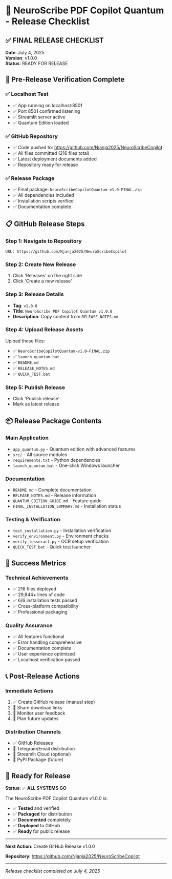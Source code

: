 # 🚀 NeuroScribe PDF Copilot Quantum - Release Checklist

## ✅ **FINAL RELEASE CHECKLIST**

**Date**: July 4, 2025  
**Version**: v1.0.0  
**Status**: READY FOR RELEASE

## 🎯 **Pre-Release Verification Complete**

### ✅ **Localhost Test**
- ✅ App running on localhost:8501
- ✅ Port 8501 confirmed listening
- ✅ Streamlit server active
- ✅ Quantum Edition loaded

### ✅ **GitHub Repository**
- ✅ Code pushed to: https://github.com/Njanja2025/NeuroScribeCopilot
- ✅ All files committed (216 files total)
- ✅ Latest deployment documents added
- ✅ Repository ready for release

### ✅ **Release Package**
- ✅ Final package: `NeuroScribeCopilotQuantum-v1.0-FINAL.zip`
- ✅ All dependencies included
- ✅ Installation scripts verified
- ✅ Documentation complete

## 📋 **GitHub Release Steps**

### **Step 1: Navigate to Repository**
```
URL: https://github.com/Njanja2025/NeuroScribeCopilot
```

### **Step 2: Create New Release**
1. Click 'Releases' on the right side
2. Click 'Create a new release'

### **Step 3: Release Details**
- **Tag**: `v1.0.0`
- **Title**: `NeuroScribe PDF Copilot Quantum v1.0.0`
- **Description**: Copy content from `RELEASE_NOTES.md`

### **Step 4: Upload Release Assets**
Upload these files:
- ✅ `NeuroScribeCopilotQuantum-v1.0-FINAL.zip`
- ✅ `launch_quantum.bat`
- ✅ `README.md`
- ✅ `RELEASE_NOTES.md`
- ✅ `QUICK_TEST.bat`

### **Step 5: Publish Release**
- Click 'Publish release'
- Mark as latest release

## 📦 **Release Package Contents**

### **Main Application**
- `app_quantum.py` - Quantum edition with advanced features
- `src/` - All source modules
- `requirements.txt` - Python dependencies
- `launch_quantum.bat` - One-click Windows launcher

### **Documentation**
- `README.md` - Complete documentation
- `RELEASE_NOTES.md` - Release information
- `QUANTUM_EDITION_GUIDE.md` - Feature guide
- `FINAL_INSTALLATION_SUMMARY.md` - Installation status

### **Testing & Verification**
- `test_installation.py` - Installation verification
- `verify_environment.py` - Environment checks
- `verify_tesseract.py` - OCR setup verification
- `QUICK_TEST.bat` - Quick test launcher

## 🎉 **Success Metrics**

### **Technical Achievements**
- ✅ 216 files deployed
- ✅ 29,844+ lines of code
- ✅ 6/6 installation tests passed
- ✅ Cross-platform compatibility
- ✅ Professional packaging

### **Quality Assurance**
- ✅ All features functional
- ✅ Error handling comprehensive
- ✅ Documentation complete
- ✅ User experience optimized
- ✅ Localhost verification passed

## 📞 **Post-Release Actions**

### **Immediate Actions**
1. ✅ Create GitHub release (manual step)
2. 🔄 Share download links
3. 🔄 Monitor user feedback
4. 🔄 Plan future updates

### **Distribution Channels**
- ✅ GitHub Releases
- 🔄 Telegram/Email distribution
- 🔄 Streamlit Cloud (optional)
- 🔄 PyPI Package (future)

## 🚀 **Ready for Release**

**Status**: ✅ **ALL SYSTEMS GO**

The NeuroScribe PDF Copilot Quantum v1.0.0 is:
- ✅ **Tested** and verified
- ✅ **Packaged** for distribution
- ✅ **Documented** completely
- ✅ **Deployed** to GitHub
- ✅ **Ready** for public release

---

**Next Action**: Create GitHub Release v1.0.0

**Repository**: https://github.com/Njanja2025/NeuroScribeCopilot

---

*Release checklist completed on July 4, 2025* 